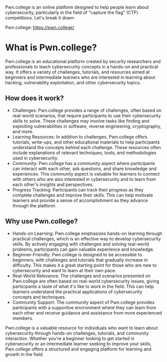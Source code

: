 Pwn.college is an online platform designed to help people learn about cybersecurity, particularly in the field of "capture the flag" (CTF) competitions. Let's break it down:

Pwn.college: https://pwn.college/
# What is Pwn.college?
Pwn.college is an educational platform created by security researchers and professionals to teach cybersecurity concepts in a hands-on and practical way. It offers a variety of challenges, tutorials, and resources aimed at beginners and intermediate learners who are interested in learning about hacking, vulnerability exploitation, and other cybersecurity topics.

## How does it work?
- Challenges: Pwn.college provides a range of challenges, often based on real-world scenarios, that require participants to use their cybersecurity skills to solve. These challenges may involve tasks like finding and exploiting vulnerabilities in software, reverse engineering, cryptography, and more.
- Learning Resources: In addition to challenges, Pwn.college offers tutorials, write-ups, and other educational materials to help participants understand the concepts behind each challenge. These resources often include explanations of relevant techniques, tools, and methodologies used in cybersecurity.
- Community: Pwn.college has a community aspect where participants can interact with each other, ask questions, and share knowledge and experiences. This community aspect is valuable for learners to connect with others who are also interested in cybersecurity and to learn from each other's insights and perspectives.
- Progress Tracking: Participants can track their progress as they complete challenges and improve their skills. This can help motivate learners and provide a sense of accomplishment as they advance through the platform.

## Why use Pwn.college?
- Hands-on Learning: Pwn.college emphasizes hands-on learning through practical challenges, which is an effective way to develop cybersecurity skills. By actively engaging with challenges and solving real-world problems, participants can gain valuable experience and knowledge.
- Beginner-Friendly: Pwn.college is designed to be accessible to beginners, with challenges and tutorials that gradually increase in difficulty. This makes it a great starting point for those who are new to cybersecurity and want to learn at their own pace.
- Real-World Relevance: The challenges and scenarios presented on Pwn.college are often based on real-world cybersecurity issues, giving participants a taste of what it's like to work in the field. This can help learners understand the practical applications of cybersecurity concepts and techniques.
- Community Support: The community aspect of Pwn.college provides participants with a supportive environment where they can learn from each other and receive guidance and assistance from more experienced members.


Pwn.college is a valuable resource for individuals who want to learn about cybersecurity through hands-on challenges, tutorials, and community interaction. Whether you're a beginner looking to get started in cybersecurity or an intermediate learner seeking to improve your skills, Pwn.college offers a structured and engaging platform for learning and growth in the field.
